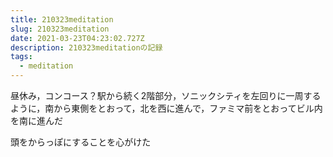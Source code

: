 ```yaml
---
title: 210323meditation
slug: 210323meditation
date: 2021-03-23T04:23:02.727Z
description: 210323meditationの記録
tags:
  - meditation
---
```

昼休み，コンコース？駅から続く2階部分，ソニックシティを左回りに一周するように，南から東側をとおって，北を西に進んで，ファミマ前をとおってビル内を南に進んだ

頭をからっぽにすることを心がけた